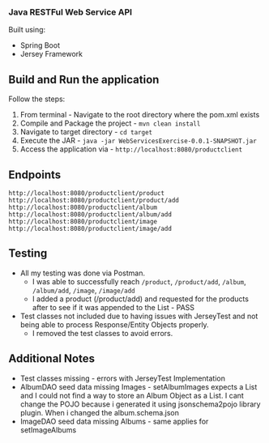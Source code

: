 ### Java RESTFul Web Service API

Built using:
- Spring Boot
- Jersey Framework

## Build and Run the application
Follow the steps:

1. From terminal - Navigate to the root directory where the pom.xml exists
1. Compile and Package the project - `mvn clean install`
1. Navigate to target directory - `cd target`
1. Execute the JAR - `java -jar WebServicesExercise-0.0.1-SNAPSHOT.jar`
1. Access the application via - `http://localhost:8080/productclient`

## Endpoints 
`http://localhost:8080/productclient/product`
`http://localhost:8080/productclient/product/add`
`http://localhost:8080/productclient/album`
`http://localhost:8080/productclient/album/add`
`http://localhost:8080/productclient/image`
`http://localhost:8080/productclient/image/add`

## Testing
- All my testing was done via Postman.
  - I was able to successfully reach `/product`, `/product/add`, `/album`, `/album/add`, `/image`, `/image/add`
  - I added a product (/product/add) and requested for the products after to see if it was appended to the List - PASS
- Test classes not included due to having issues with JerseyTest and not being able to process Response/Entity Objects properly.
  - I removed the test classes to avoid errors.

## Additional Notes
- Test classes missing - errors with JerseyTest Implementation 
- AlbumDAO seed data missing Images - setAlbumImages expects a List<Objects> and I could not find a way to store an Album Object as a List<Object>. I cant change the POJO because i generated it using jsonschema2pojo library plugin. When i changed the album.schema.json
- ImageDAO seed data missing Albums - same applies for setImageAlbums

